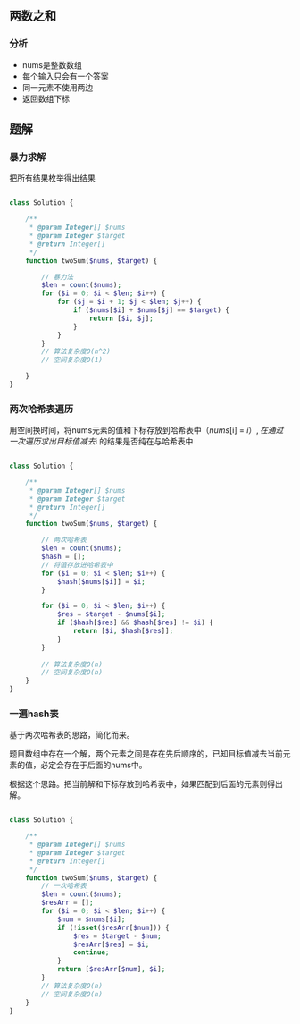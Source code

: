 ## 两数之和

### 分析

* nums是整数数组
* 每个输入只会有一个答案
* 同一元素不使用两边
* 返回数组下标

## 题解

### 暴力求解

把所有结果枚举得出结果

``` php

class Solution {

    /**
     * @param Integer[] $nums
     * @param Integer $target
     * @return Integer[]
     */
    function twoSum($nums, $target) {

        // 暴力法
        $len = count($nums);
        for ($i = 0; $i < $len; $i++) {
            for ($j = $i + 1; $j < $len; $j++) {
                if ($nums[$i] + $nums[$j] == $target) {
                    return [$i, $j];
                }
            }
        }
        // 算法复杂度O(n^2)
        // 空间复杂度O(1)

    }
}

```

### 两次哈希表遍历

用空间换时间，将nums元素的值和下标存放到哈希表中（$nums[$i] = $i）, 在通过一次遍历求出目标值减去$i 的结果是否纯在与哈希表中

``` php

class Solution {

    /**
     * @param Integer[] $nums
     * @param Integer $target
     * @return Integer[]
     */
    function twoSum($nums, $target) {

        // 两次哈希表
        $len = count($nums);
        $hash = [];
        // 将值存放进哈希表中
        for ($i = 0; $i < $len; $i++) {
            $hash[$nums[$i]] = $i;
        }

        for ($i = 0; $i < $len; $i++) {
            $res = $target - $nums[$i];
            if ($hash[$res] && $hash[$res] != $i) {
                return [$i, $hash[$res]];
            }
        }
        
        // 算法复杂度O(n)
        // 空间复杂度O(n)
    }
}

```

### 一遍hash表

基于两次哈希表的思路，简化而来。

题目数组中存在一个解，两个元素之间是存在先后顺序的，已知目标值减去当前元素的值，必定会存在于后面的nums中。

根据这个思路。把当前解和下标存放到哈希表中，如果匹配到后面的元素则得出解。

``` php

class Solution {

    /**
     * @param Integer[] $nums
     * @param Integer $target
     * @return Integer[]
     */
    function twoSum($nums, $target) {
        // 一次哈希表
        $len = count($nums);
        $resArr = [];
        for ($i = 0; $i < $len; $i++) {
            $num = $nums[$i];
            if (!isset($resArr[$num])) {
                $res = $target - $num;
                $resArr[$res] = $i;
                continue;   
            }
            return [$resArr[$num], $i];
        }
        // 算法复杂度O(n)
        // 空间复杂度O(n)
    }
}

```


